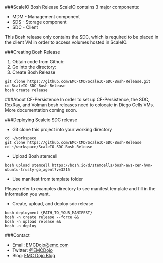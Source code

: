 ###ScaleIO Bosh Release
ScaleIO contains 3 major components:
 - MDM - Management component
 - SDS - Storage component
 - SDC - Client

 This Bosh release only contains the SDC, which is required to be placed in the client VM in order to access volumes hosted in ScaleIO.

###Creating Bosh Release

 1. Obtain code from Github:
 2. Go into the directory:
 3. Create Bosh Release

 ```
 git clone https://github.com/EMC-CMD/ScaleIO-SDC-Bosh-Release.git
 cd ScaleIO-SDC-Bosh-Release
 bosh create release
 ```
###About CF-Persistence
In order to set up CF-Persistence, the SDC, RexRay, and Volman bosh releases need to colocate in Diego Cells VMs. More documentation coming soon.

###Deploying Scaleio SDC release
* Git clone this project into your working directory
```
cd ~/workspace
git clone https://github.com/EMC-CMD/ScaleIO-SDC-Bosh-Release
cd ~/workspace/ScaleIO-SDC-Bosh-Release
```
* Upload Bosh stemcell
```
bosh upload stemcell https://bosh.io/d/stemcells/bosh-aws-xen-hvm-ubuntu-trusty-go_agent?v=3215
```
* Use manifest from template folder

Please refer to examples directory to see manifest template and fill in the information you want.

* Create, upload, and deploy sdc release
```
bosh deployment {PATH_TO_YOUR_MANIFEST}
bosh -n create release --force &&
bosh -n upload release &&
bosh -n deploy
```

###Contact
- Email: [EMCDojo@emc.com](mailto:EMCDojo@emc.com) 
- Twitter: [@EMCDojo](https://twitter.com/hashtag/emcdojo)
- Blog: [EMC Dojo Blog](dojoblog.emc.com)
